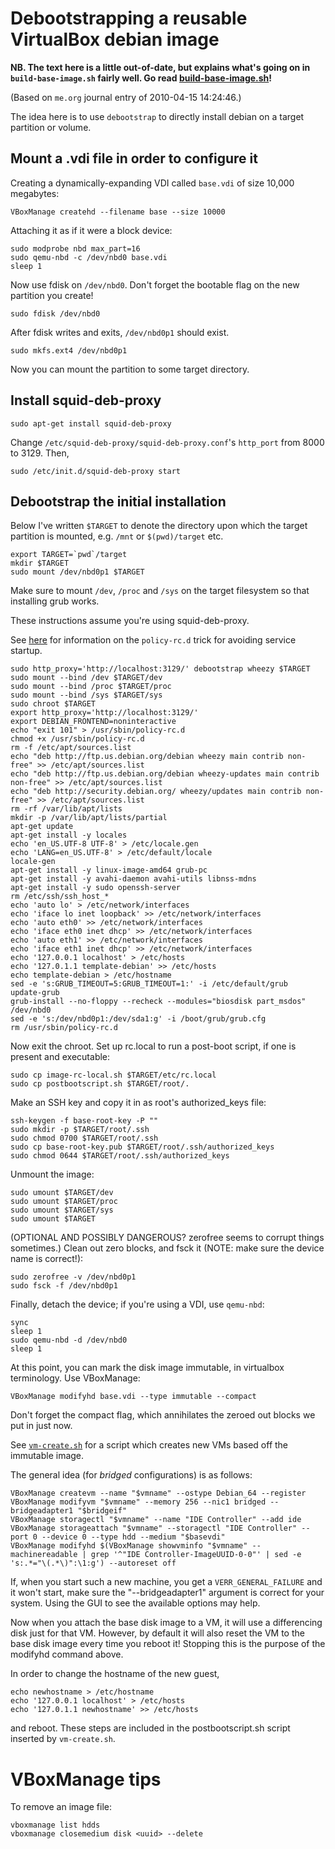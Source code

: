 # Debootstrapping a reusable VirtualBox debian image

**NB. The text here is a little out-of-date, but explains what's going
  on in `build-base-image.sh` fairly well. Go read
  [build-base-image.sh](build-base-image.sh)!**

(Based on `me.org` journal entry of 2010-04-15 14:24:46.)

The idea here is to use `debootstrap` to directly install debian on a
target partition or volume.

## Mount a .vdi file in order to configure it

Creating a dynamically-expanding VDI called `base.vdi` of size 10,000 megabytes:

    VBoxManage createhd --filename base --size 10000

Attaching it as if it were a block device:

	sudo modprobe nbd max_part=16
	sudo qemu-nbd -c /dev/nbd0 base.vdi
	sleep 1

Now use fdisk on `/dev/nbd0`. Don't forget the bootable flag on the
new partition you create!

    sudo fdisk /dev/nbd0

After fdisk writes and exits, `/dev/nbd0p1` should exist.

	sudo mkfs.ext4 /dev/nbd0p1

Now you can mount the partition to some target directory.

## Install squid-deb-proxy

    sudo apt-get install squid-deb-proxy

Change `/etc/squid-deb-proxy/squid-deb-proxy.conf`'s `http_port` from
8000 to 3129. Then,

    sudo /etc/init.d/squid-deb-proxy start

## Debootstrap the initial installation

Below I've written `$TARGET` to denote the directory upon which the
target partition is mounted, e.g. `/mnt` or `$(pwd)/target` etc.

    export TARGET=`pwd`/target
	mkdir $TARGET
	sudo mount /dev/nbd0p1 $TARGET

Make sure to mount `/dev`, `/proc` and `/sys` on the target filesystem
so that installing grub works.

These instructions assume you're using squid-deb-proxy.

See [here](http://jpetazzo.github.io/2013/10/06/policy-rc-d-do-not-start-services-automatically/)
for information on the `policy-rc.d` trick for avoiding service
startup.

	sudo http_proxy='http://localhost:3129/' debootstrap wheezy $TARGET
	sudo mount --bind /dev $TARGET/dev
	sudo mount --bind /proc $TARGET/proc
	sudo mount --bind /sys $TARGET/sys
	sudo chroot $TARGET
	export http_proxy='http://localhost:3129/'
	export DEBIAN_FRONTEND=noninteractive
	echo "exit 101" > /usr/sbin/policy-rc.d
    chmod +x /usr/sbin/policy-rc.d
    rm -f /etc/apt/sources.list
	echo "deb http://ftp.us.debian.org/debian wheezy main contrib non-free" >> /etc/apt/sources.list
	echo "deb http://ftp.us.debian.org/debian wheezy-updates main contrib non-free" >> /etc/apt/sources.list
	echo "deb http://security.debian.org/ wheezy/updates main contrib non-free" >> /etc/apt/sources.list
	rm -rf /var/lib/apt/lists
	mkdir -p /var/lib/apt/lists/partial
	apt-get update
    apt-get install -y locales
	echo 'en_US.UTF-8 UTF-8' > /etc/locale.gen
	echo 'LANG=en_US.UTF-8' > /etc/default/locale
	locale-gen
	apt-get install -y linux-image-amd64 grub-pc
    apt-get install -y avahi-daemon avahi-utils libnss-mdns
	apt-get install -y sudo openssh-server
	rm /etc/ssh/ssh_host_*
	echo 'auto lo' > /etc/network/interfaces
	echo 'iface lo inet loopback' >> /etc/network/interfaces
	echo 'auto eth0' >> /etc/network/interfaces
	echo 'iface eth0 inet dhcp' >> /etc/network/interfaces
	echo 'auto eth1' >> /etc/network/interfaces
	echo 'iface eth1 inet dhcp' >> /etc/network/interfaces
	echo '127.0.0.1 localhost' > /etc/hosts
	echo '127.0.1.1 template-debian' >> /etc/hosts
	echo template-debian > /etc/hostname
	sed -e 's:GRUB_TIMEOUT=5:GRUB_TIMEOUT=1:' -i /etc/default/grub
    update-grub
	grub-install --no-floppy --recheck --modules="biosdisk part_msdos" /dev/nbd0
	sed -e 's:/dev/nbd0p1:/dev/sda1:g' -i /boot/grub/grub.cfg
	rm /usr/sbin/policy-rc.d

Now exit the chroot. Set up rc.local to run a post-boot script, if one
is present and executable:

    sudo cp image-rc-local.sh $TARGET/etc/rc.local
    sudo cp postbootscript.sh $TARGET/root/.

Make an SSH key and copy it in as root's authorized_keys file:

    ssh-keygen -f base-root-key -P ""
	sudo mkdir -p $TARGET/root/.ssh
	sudo chmod 0700 $TARGET/root/.ssh
	sudo cp base-root-key.pub $TARGET/root/.ssh/authorized_keys
	sudo chmod 0644 $TARGET/root/.ssh/authorized_keys

Unmount the image:

	sudo umount $TARGET/dev
	sudo umount $TARGET/proc
	sudo umount $TARGET/sys
	sudo umount $TARGET

(OPTIONAL AND POSSIBLY DANGEROUS? zerofree seems to corrupt things
sometimes.) Clean out zero blocks, and fsck it (NOTE: make sure the
device name is correct!):

	sudo zerofree -v /dev/nbd0p1
	sudo fsck -f /dev/nbd0p1

Finally, detach the device; if you're using a VDI, use `qemu-nbd`:

    sync
	sleep 1
    sudo qemu-nbd -d /dev/nbd0
	sleep 1

At this point, you can mark the disk image immutable, in virtualbox
terminology. Use VBoxManage:

    VBoxManage modifyhd base.vdi --type immutable --compact

Don't forget the compact flag, which annihilates the zeroed out blocks
we put in just now.

See [`vm-create.sh`](vm-create.sh) for a script which creates new VMs
based off the immutable image.

The general idea (for *bridged* configurations) is as follows:

	VBoxManage createvm --name "$vmname" --ostype Debian_64 --register
	VBoxManage modifyvm "$vmname" --memory 256 --nic1 bridged --bridgeadapter1 "$bridgeif"
	VBoxManage storagectl "$vmname" --name "IDE Controller" --add ide
	VBoxManage storageattach "$vmname" --storagectl "IDE Controller" --port 0 --device 0 --type hdd --medium "$basevdi"
	VBoxManage modifyhd $(VBoxManage showvminfo "$vmname" --machinereadable | grep '^"IDE Controller-ImageUUID-0-0"' | sed -e 's:.*="\(.*\)":\1:g') --autoreset off

If, when you start such a new machine, you get a
`VERR_GENERAL_FAILURE` and it won't start, make sure the
"--bridgeadapter1" argument is correct for your system. Using the GUI
to see the available options may help.

Now when you attach the base disk image to a VM, it will use a
differencing disk just for that VM. However, by default it will also
reset the VM to the base disk image every time you reboot it! Stopping
this is the purpose of the modifyhd command above.

In order to change the hostname of the new guest,

	echo newhostname > /etc/hostname
	echo '127.0.0.1 localhost' > /etc/hosts
	echo '127.0.1.1 newhostname' >> /etc/hosts

and reboot. These steps are included in the postbootscript.sh script
inserted by `vm-create.sh`.

# VBoxManage tips

To remove an image file:

    vboxmanage list hdds
    vboxmanage closemedium disk <uuid> --delete
